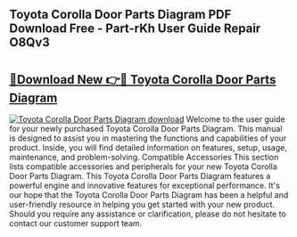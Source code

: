 ## Toyota Corolla Door Parts Diagram PDF Download Free - Part-rKh User Guide Repair O8Qv3

# <h2><a href="http://dfnrea8.blite.top/?on=Toyota+Corolla+Door+Parts+Diagram">🔗Download New 👉🔴 Toyota Corolla Door Parts Diagram</a></h2>

[![Toyota Corolla Door Parts Diagram download](https://i.imgur.com/lujVjoI.png)](http://dfnrea8.blite.top/?on=Toyota+Corolla+Door+Parts+Diagram)
Welcome to the user guide for your newly purchased Toyota Corolla Door Parts Diagram. This manual is designed to assist you in mastering the functions and capabilities of your product. Inside, you will find detailed information on features, setup, usage, maintenance, and problem-solving. Compatible Accessories This section lists compatible accessories and peripherals for your new Toyota Corolla Door Parts Diagram. This Toyota Corolla Door Parts Diagram features a powerful engine and innovative features for exceptional performance. It's our hope that the Toyota Corolla Door Parts Diagram has been a helpful and user-friendly resource in helping you get started with your new product. Should you require any assistance or clarification, please do not hesitate to contact our customer support team.
